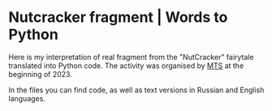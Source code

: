 # Nutcracker fragment | Words to Python
Here is my interpretation of real fragment from the "NutCracker" fairytale translated
into Python code. The activity was organised by [MTS](https://hr.mts.ru/word2code) at the beginning of 2023.

In the files you can find code, as well as text versions in Russian and English languages.
